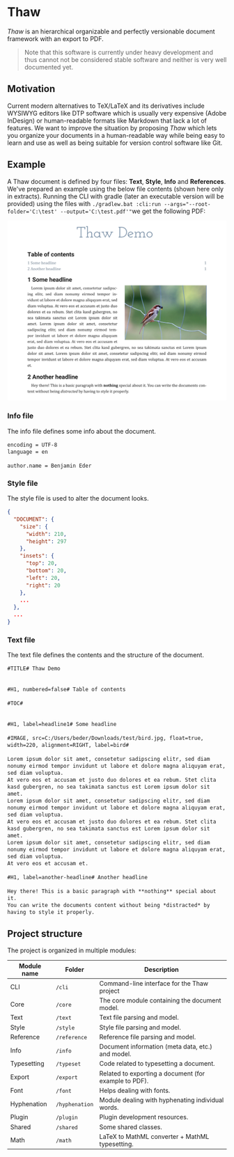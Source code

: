 # Thaw

*Thaw* is an hierarchical organizable and perfectly versionable document framework with an export to PDF.

> Note that this software is currently under heavy development and thus cannot not be considered stable software and neither is very well documented yet.

## Motivation

Current modern alternatives to TeX/LaTeX and its derivatives include WYSIWYG editors like DTP software which is usually very expensive (Adobe InDesign) or human-readable formats like Markdown that lack a lot of features.
We want to improve the situation by proposing *Thaw* which lets you organize your documents in a human-readable way while being easy to learn and use as well as being suitable for version control software like Git.


## Example

A Thaw document is defined by four files: **Text**, **Style**, **Info** and **References**.
We've prepared an example using the below file contents (shown here only in extracts).
Running the CLI with gradle (later an executable version will be provided) using the files with `./gradlew.bat :cli:run --args="--root-folder='C:\test' --output='C:\test.pdf'"`we get the following PDF:

![Screenshot](docs/img/screenshot.png)

### Info file

The info file defines some info about the document. 

```
encoding = UTF-8
language = en

author.name = Benjamin Eder
```

### Style file

The style file is used to alter the document looks.

```json
{
  "DOCUMENT": {
    "size": {
	  "width": 210,
	  "height": 297
    },
	"insets": {
	  "top": 20,
	  "bottom": 20,
	  "left": 20,
	  "right": 20
	},
    ...
  },
  ...
}
```

### Text file

The text file defines the contents and the structure of the document.

```
#TITLE# Thaw Demo


#H1, numbered=false# Table of contents

#TOC#


#H1, label=headline1# Some headline

#IMAGE, src=C:/Users/beder/Downloads/test/bird.jpg, float=true, width=220, alignment=RIGHT, label=bird#

Lorem ipsum dolor sit amet, consetetur sadipscing elitr, sed diam nonumy eirmod tempor invidunt ut labore et dolore magna aliquyam erat, sed diam voluptua.
At vero eos et accusam et justo duo dolores et ea rebum. Stet clita kasd gubergren, no sea takimata sanctus est Lorem ipsum dolor sit amet.
Lorem ipsum dolor sit amet, consetetur sadipscing elitr, sed diam nonumy eirmod tempor invidunt ut labore et dolore magna aliquyam erat, sed diam voluptua.
At vero eos et accusam et justo duo dolores et ea rebum. Stet clita kasd gubergren, no sea takimata sanctus est Lorem ipsum dolor sit amet.
Lorem ipsum dolor sit amet, consetetur sadipscing elitr, sed diam nonumy eirmod tempor invidunt ut labore et dolore magna aliquyam erat, sed diam voluptua.
At vero eos et accusam et.

#H1, label=another-headline# Another headline

Hey there! This is a basic paragraph with **nothing** special about it.
You can write the documents content without being *distracted* by having to style it properly.
```


## Project structure

The project is organized in multiple modules:

| Module name | Folder | Description |
| --- | --- | --- |
| CLI | `/cli` | Command-line interface for the Thaw project |
| Core | `/core` | The core module containing the document model. |
| Text | `/text` | Text file parsing and model. |
| Style | `/style` | Style file parsing and model. |
| Reference | `/reference` | Reference file parsing and model. |
| Info | `/info` | Document information (meta data, etc.) and model. |
| Typesetting | `/typeset` | Code related to typesetting a document. |
| Export | `/export` | Related to exporting a document (for example to PDF). |
| Font | `/font` | Helps dealing with fonts. |
| Hyphenation | `/hyphenation` | Module dealing with hyphenating individual words. |
| Plugin | `/plugin` | Plugin development resources. |
| Shared | `/shared` | Some shared classes. |
| Math | `/math` | LaTeX to MathML converter + MathML typesetting. |
